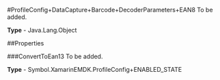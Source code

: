 #ProfileConfig+DataCapture+Barcode+DecoderParameters+EAN8
To be added.

**Type** - Java.Lang.Object

##Properties

###ConvertToEan13
To be added.

**Type** - Symbol.XamarinEMDK.ProfileConfig+ENABLED_STATE


